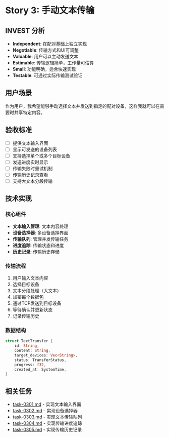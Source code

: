 # Story 3: 手动文本传输

## INVEST 分析

- **Independent**: 在配对基础上独立实现
- **Negotiable**: 传输方式和UI可调整
- **Valuable**: 用户可以主动发送文本
- **Estimable**: 传输逻辑简单，工作量可估算
- **Small**: 功能明确，适合快速实现
- **Testable**: 可通过实际传输测试验证

## 用户场景

作为用户，我希望能够手动选择文本并发送到指定的配对设备，这样我就可以在需要时共享特定内容。

## 验收标准

- [ ] 提供文本输入界面
- [ ] 显示可发送的设备列表
- [ ] 支持选择单个或多个目标设备
- [ ] 发送进度实时显示
- [ ] 传输失败时重试机制
- [ ] 传输历史记录查看
- [ ] 支持大文本分段传输

## 技术实现

### 核心组件
- **文本输入管理**: 文本内容处理
- **设备选择器**: 多设备选择界面
- **传输队列**: 管理并发传输任务
- **进度追踪**: 传输状态和进度
- **历史记录**: 传输历史存储

### 传输流程
1. 用户输入文本内容
2. 选择目标设备
3. 文本分段处理（大文本）
4. 加密每个数据包
5. 通过TCP发送到目标设备
6. 等待确认并更新状态
7. 记录传输历史

### 数据结构
```rust
struct TextTransfer {
    id: String,
    content: String,
    target_devices: Vec<String>,
    status: TransferStatus,
    progress: f32,
    created_at: SystemTime,
}
```

## 相关任务

- [task-0301.md](./task-0301.md) - 实现文本输入界面
- [task-0302.md](./task-0302.md) - 实现设备选择器
- [task-0303.md](./task-0303.md) - 实现文本传输队列
- [task-0304.md](./task-0304.md) - 实现传输进度追踪
- [task-0305.md](./task-0305.md) - 实现传输历史记录